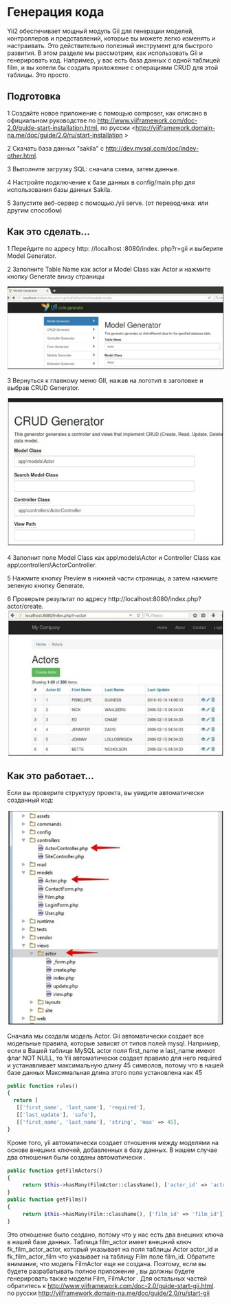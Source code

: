 ﻿Генерация кода
===
Yii2 обеспечивает мощный модуль Gii для генерации моделей, контроллеров и представлений, которые вы можете легко изменять и настраивать. Это действительно полезный инструмент для быстрого  развития.
В этом разделе мы рассмотрим, как использовать Gii и генерировать код. Например, у вас есть база данных с одной таблицей film, и вы хотели бы создать приложение с операциями CRUD для этой таблицы. Это просто.

Подготовка
---
1 Создайте новое приложение с помощью composer, как описано в официальном руководстве по <http://www.yiiframework.com/doc-2.0/guide-start-installation.html.> по русски <http://yiiframework.domain-na.me/doc/guide/2.0/ru/start-installation >

2 Скачать база данных "sakila" c <http://dev.mysql.com/doc/indey-other.html>.

3 Выполните загрузку SQL: сначала схема, затем данные.

4 Настройте подключение к базе данных в config/main.php для использования базы данных Sakila.

5 Запустите веб-сервер с помощью./yii serve. (от переводчика: или другим способом)

Как это сделать...
---
1 Перейдите по адресу http: //localhost :8080/index. php?r=gii и выберите Model Generator.

2 Заполните Table Name как actor и Model Class как Actor и нажмите кнопку Generate внизу страницы

![](img/060_1.jpg)

3  Вернуться к главному меню GII, нажав на логотип в заголовке и выбрав  CRUD Generator.

![](img/061_1.jpg)

4 Заполнит поле Model Class как  app\models\Actor и Controller Class как app\controllers\ActorController.

5  Нажмите кнопку Preview в нижней части страницы, а затем нажмите зеленую кнопку Generate.

6 Проверьте результат по адресу http://localhost:8080/index.php?actor/create.
![](img/062_1.jpg)

Как это работает…
---
Если вы проверите структуру проекта, вы увидите автоматически созданный код:

![](img/063_1.jpg)

Сначала мы создали модель Actor. Gii автоматически создает все модельные правила, которые зависят от типов полей mysql. Например, если в Вашей таблице MySQL actor поля first_name и last_name имеют флаг NOT NULL, то Yii автоматически создает правило для него required и устанавливает максимальную длину 45 символов, потому что в нашей базе данных Максимальная длина этого поля установлена как 45
 ```php
public function rules()
{
   return [
    [['first_name', 'last_name'], 'required'],
    [['last_update'], 'safe'],
    [['first_name', 'last_name'], 'string', 'max' => 45],
}
```
Кроме того, yii автоматически создает отношения между моделями на основе внешних ключей, добавленных в базу данных. В нашем случае два отношения были созданы автоматически .
```php
public function getFilmActors()
{
     return $this->hasMany(FilmActor::className(), ['actor_id' => 'actor_id']);
}
public function getFilms()
{
     return $this->hasMany(Film::className(), ['film_id' => 'film_id'])->viaTable('film_actor', ['actor_id' => 'actor_id']);
}
```
Это отношение было создано, потому что у нас есть два внешних ключа в нашей базе данных. Таблица film_actor имеет внешний ключ fk_film_actor_actor, который указывает на поля таблицы Actor actor_id и fk_film_actor_film что указывает на таблицу  Film поле film_id.
Обратите внимание, что модель FilmActor еще не создана. Поэтому, если вы будете разрабатывать полное приложение , вы должны будете генерировать также модели Film, FilmActor . 
Для остальных частей обратитесь к <http://www.yiiframework.com/doc-2.0/guide-start-gii.html>.  по русски <http://yiiframework.domain-na.me/doc/guide/2.0/ru/start-gii>

